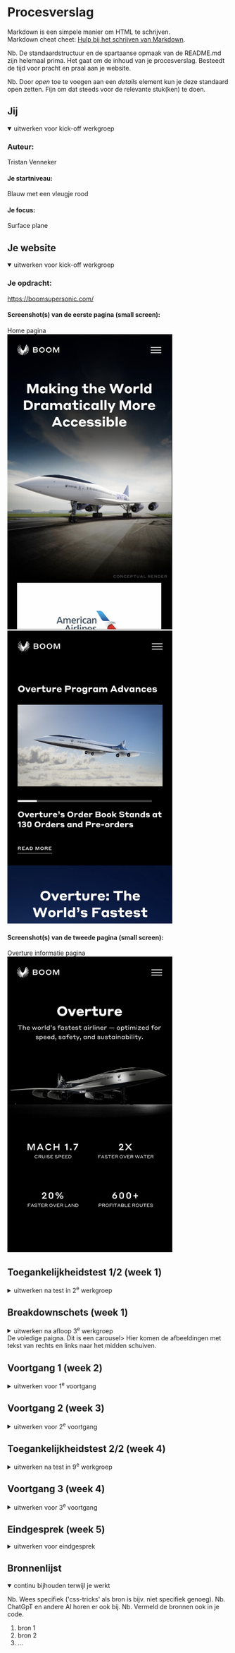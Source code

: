 # Procesverslag
Markdown is een simpele manier om HTML te schrijven.  
Markdown cheat cheet: [Hulp bij het schrijven van Markdown](https://github.com/adam-p/markdown-here/wiki/Markdown-Cheatsheet).

Nb. De standaardstructuur en de spartaanse opmaak van de README.md zijn helemaal prima. Het gaat om de inhoud van je procesverslag. Besteedt de tijd voor pracht en praal aan je website.

Nb. Door *open* toe te voegen aan een *details* element kun je deze standaard open zetten. Fijn om dat steeds voor de relevante stuk(ken) te doen.





## Jij

<details open>
  <summary>uitwerken voor kick-off werkgroep</summary>

  ### Auteur:
  Tristan Venneker

  #### Je startniveau:
  Blauw met een vleugje rood

  #### Je focus:
  Surface plane
 
</details>





## Je website

<details open>
  <summary>uitwerken voor kick-off werkgroep</summary>

  ### Je opdracht:
  https://boomsupersonic.com/

  #### Screenshot(s) van de eerste pagina (small screen): 
  Home pagina  
  <img src="readme-images/boomhome.jpeg" width="375px" alt="omschrijving van de pagina">
  <img src="readme-images/boomhomescrol.jpeg" width="375px" alt="omschrijving van de pagina">

  #### Screenshot(s) van de tweede pagina (small screen):
  Overture informatie pagina  
  <img src="readme-images/overtureinfo.jpeg" width="375px" alt="omschrijving van de pagina">
 
</details>



## Toegankelijkheidstest 1/2 (week 1)

<details>
  <summary>uitwerken na test in 2<sup>e</sup> werkgroep</summary>

  ### Bevindingen
  Dus wat heb ik allemaal kunnen vinden? De site is ten eerste niet semantisch correct door het velen gebruik van DIVs en classes. Daarnaast is is er geen echte 
  NAV maar wordt daar SPANs voor gebruikt. 
  Qua headings beginnen we met een h1 dan ga je naar een h4 naar een h2 etc. Daar zit ook geen goede opbouw in. 

  De afbeedlingen zijn eigenlijk is het gootste probleem want ze hebben allemaal geen ALT tekst dus als blinde heb geen idee wat het is. Dat is helemaal een probleem 
  bij afbeeldingen met tekst erin verwerkt. 

  Ook wordt er geen BUTTON elemdnten gebruiket maar wordt er class=button gezegd.
  De website zelf is vij donker dat associeert meer met dark mode een light mode die is er niet ook is er geen high contrast mode. 
  De paar achtergrond vidoes's die er zijn zijn niet op pauze worden gezet en de animatie op de sit gaan niet snel maar je kan ze ook niet langzamer laten met
  "prefers-reduced-motion media query". 

  Links zijn niet goed beschreven als je op "links" met de screenreader door de pagina heen gaat dan krijg je alleen "read more" te horen je weet dus niet 
  waarover je meer zou willen lezen. 
</details>



## Breakdownschets (week 1)

<details>
  <summary>uitwerken na afloop 3<sup>e</sup> werkgroep</summary>

  ### de hele pagina: 
  <img src="./readme-images/BoomWebtags2.0.pdf" width="375px" alt="breakdown van de hele pagina">

  ### dynamisch deel (bijv menu): 
  <img src="./readme-images/Screenshot 2023-09-22 at 03.14.16.png" width="375px" alt="breakdown van een dynamisch deel">

  ### wellicht nog een dynamisch deel (bijv filter): 
  <img src="./readme-images/FireShot Capture 003 - Boom - Overture - boomsupersonic.com.png" width="375px" alt="breakdown van nog een dynamisch deel">

</details>
De voledige paigna.
Dit is een carousel>
Hier komen de afbeeldingen met tekst van rechts en links naar het midden schuiven. 




## Voortgang 1 (week 2)

<details>
  <summary>uitwerken voor 1<sup>e</sup> voortgang</summary>

  ### Stand van zaken
  Wat niet lukt = tekst toevoegen aan een link in de vorm van je bebt een knop en/of een link met "Read more" op 
  staan het lukt mij niet om daaraan een alt tekst aan toe te voegen. Zodat een screenreader kan vertellen waar
  deze link naar toe gaat. 
  Hoe ik mijn gedownloade font kan gebruiken. 
  Hoe moet ik te werk gaan met meerdere grotes van afbeeldingen voor: mobiel, pc en tablet?
  Hoe kan ik een logo animatie svg downloaden en gebruiken. 

  ### Agenda voor meeting
  samen met je groepje opstellen

  | student 1      | student 2          | student 3    | student 4        |
  | ---            | ---                | ---          | ---              |
  | dit bespreken  | en dit             | en ik dit    | en dan ik dat    |
  | en dat ook nog | dit als er tijd is | nog een punt | dit wil ik zeker |
  | ...            | ...                | ...          | ...              |


  ### Verslag van meeting
  hier na afloop snel de uitkomsten van de meeting vastleggen

  - punt 1
  - punt 2
  - nog een punt
  - ...

</details>





## Voortgang 2 (week 3)

<details>
  <summary>uitwerken voor 2<sup>e</sup> voortgang</summary>

  ### Stand van zaken
  Het is gelukt om een hamburger menu te maken met een micro animatie. 
  Maar het lukt nog niet om de tekst goed uit te lijnen, de hamburger menu van rechts naar links te laten komen en het voledige scherm in te nemen.
  Hoe kan ik meerdere afbeeldingen gebruiken voor verschillende scherm grotes?
  Hoe maak ik een afbeelding kleiner Scale? 
  Zoek balk in de nav na het openen van de hamburger menu?s
  Het gebruik van verschillende lettertype maten?

  ### Agenda voor meeting
  samen met je groepje opstellen

  | student 1      | student 2          | student 3    | student 4        |
  | ---            | ---                | ---          | ---              |
  | dit bespreken  | en dit             | en ik dit    | en dan ik dat    |
  | en dat ook nog | dit als er tijd is | nog een punt | dit wil ik zeker |
  | ...            | ...                | ...          | ...              |


  ### Verslag van meeting
  hier na afloop snel de uitkomsten van de meeting vastleggen

  - punt 1
  - punt 2
  - nog een punt
- ...

</details>





## Toegankelijkheidstest 2/2 (week 4)

<details>
  <summary>uitwerken na test in 9<sup>e</sup> werkgroep</summary>

  ### Bevindingen
  Lijst met je bevindingen die in de test naar voren kwamen (geef ook aan wat er verbeterd is):

</details>





## Voortgang 3 (week 4)

<details>
  <summary>uitwerken voor 3<sup>e</sup> voortgang</summary>

  ### Stand van zaken
  hier dit ging goed & dit was lastig (neem ook screenshots op van delen van je website en code)


  ### Agenda voor meeting
  samen met je groepje opstellen

  | student 1      | student 2          | student 3    | student 4        |
  | ---            | ---                | ---          | ---              |
  | dit bespreken  | en dit             | en ik dit    | en dan ik dat    |
  | en dat ook nog | dit als er tijd is | nog een punt | dit wil ik zeker |
  | ...            | ...                | ...          | ...              |


  ### Verslag van meeting
  hier na afloop snel de uitkomsten van de meeting vastleggen

  - punt 1
  - punt 2
  - nog een punt
  - ...

</details>





## Eindgesprek (week 5)

<details>
  <summary>uitwerken voor eindgesprek</summary>

  ### Je uitkomst - karakteristiek screenshots:
  <img src="readme-images/dummy-plaatje.jpg" width="375px" alt="uitomst opdracht 1">


  ### Dit ging goed/Heb ik geleerd: 
  Korte omschrijving met plaatjes

  <img src="readme-images/dummy-plaatje.jpg" width="375px" alt="top">


  ### Dit was lastig/Is niet gelukt:
  Korte omschrijving met plaatjes

  <img src="readme-images/dummy-plaatje.jpg" width="375px" alt="bummer">
</details>





## Bronnenlijst

<details open>
  <summary>continu bijhouden terwijl je werkt</summary>

  Nb. Wees specifiek ('css-tricks' als bron is bijv. niet specifiek genoeg). 
  Nb. ChatGpT en andere AI horen er ook bij.
  Nb. Vermeld de bronnen ook in je code.

  1. bron 1
  2. bron 2
  3. ...

</details>